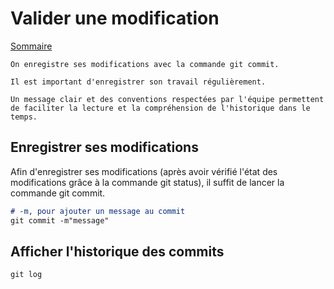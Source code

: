 # Valider une modification

[Sommaire](./00-Sommaire.md)

    On enregistre ses modifications avec la commande git commit.

    Il est important d'enregistrer son travail régulièrement.

    Un message clair et des conventions respectées par l'équipe permettent de faciliter la lecture et la compréhension de l'historique dans le temps.

## Enregistrer ses modifications

Afin d'enregistrer ses modifications (après avoir vérifié l'état des modifications grâce à la commande git status), il suffit de lancer la commande git commit.

```markdown
# -m, pour ajouter un message au commit
git commit -m"message"
```

## Afficher l'historique des commits

```markdown
git log
```
